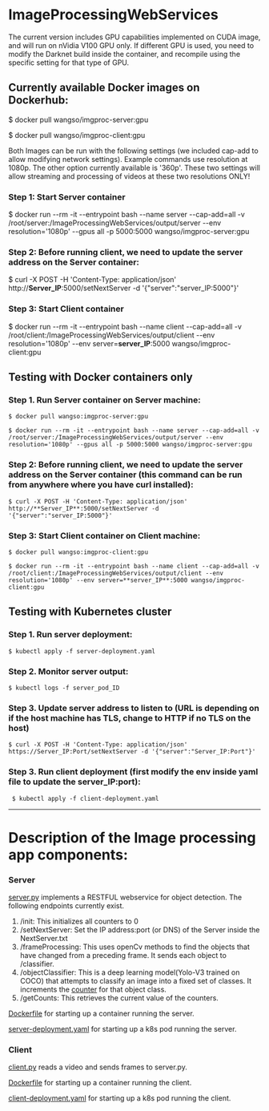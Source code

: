 # ImageProcessingWebServices

The current version includes GPU capabilities implemented on CUDA image, and will run on nVidia V100 GPU only. If different GPU is used, you need to modify the Darknet build inside the container, and recompile using the specific setting for that type of GPU. 

## Currently available Docker images on Dockerhub:

$ docker pull wangso/imgproc-server:gpu

$ docker pull wangso/imgproc-client:gpu

Both Images can be run with the following settings (we included cap-add to allow modifying network settings). Example commands use resolution at 1080p. The other option currently available is '360p'. These two settings will allow streaming and processing of videos at these two resolutions ONLY!

### Step 1: Start Server container
$ docker run --rm -it --entrypoint bash --name server --cap-add=all -v /root/server:/ImageProcessingWebServices/output/server --env resolution='1080p' --gpus all -p 5000:5000 wangso/imgproc-server:gpu

### Step 2: Before running client, we need to update the server address on the Server container:
$ curl -X POST -H 'Content-Type: application/json' http://**Server_IP**:5000/setNextServer -d '{"server":"server_IP:5000"}'

### Step 3: Start Client container
$ docker run --rm -it --entrypoint bash --name client --cap-add=all -v /root/client:/ImageProcessingWebServices/output/client --env resolution='1080p' --env server=**server_IP**:5000 wangso/imgproc-client:gpu


## Testing with Docker containers only

### Step 1. Run Server container on Server machine: 

    $ docker pull wangso:imgproc-server:gpu 
    
    $ docker run --rm -it --entrypoint bash --name server --cap-add=all -v /root/server:/ImageProcessingWebServices/output/server --env resolution='1080p' --gpus all -p 5000:5000 wangso/imgproc-server:gpu
    
### Step 2: Before running client, we need to update the server address on the Server container (this command can be run from anywhere where you have curl installed):
    
    $ curl -X POST -H 'Content-Type: application/json' http://**Server_IP**:5000/setNextServer -d '{"server":"server_IP:5000"}'
    
### Step 3: Start Client container on Client machine:
    
    $ docker pull wangso:imgproc-client:gpu 
    
    $ docker run --rm -it --entrypoint bash --name client --cap-add=all -v /root/client:/ImageProcessingWebServices/output/client --env resolution='1080p' --env server=**server_IP**:5000 wangso/imgproc-client:gpu

    
## Testing with Kubernetes cluster

### Step 1. Run server deployment:

    $ kubectl apply -f server-deployment.yaml
    
### Step 2. Monitor server output:

    $ kubectl logs -f server_pod_ID

### Step 3. Update server address to listen to (URL is depending on if the host machine has TLS, change to HTTP if no TLS on the host)

    $ curl -X POST -H 'Content-Type: application/json' https://Server_IP:Port/setNextServer -d '{"server":"Server_IP:Port"}'
    
### Step 3. Run client deployment (first modify the env inside yaml file to update the server_IP:port): 

     $ kubectl apply -f client-deployment.yaml
     
     
     
------------------------------------------------------------------------
# Description of the Image processing app components: 

### Server 
[server.py](https://github.com/wangso/ImageProcessingWebServices/Server/server.py) implements a RESTFUL webservice for object detection.
The following endpoints currently exist.
1. /init: This initializes all counters to 0
2. /setNextServer: Set the IP address:port (or DNS) of the Server inside the NextServer.txt 
3. /frameProcessing: This uses openCv methods to find the objects that have changed from a preceding frame. It sends each object to /classifier.
4. /objectClassifier: This is a deep learning model(Yolo-V3 trained on COCO) that attempts to classify an image into a fixed set of classes. It increments the [counter](https://github.com/wangso/ImageProcessingWebServices/output/server/output.txt) for that object class.
5. /getCounts: This retrieves the current value of the counters.

[Dockerfile](https://github.com/wangso/ImageProcessingWebServices/Server/Dockerfile) for starting up a container running the server.

[server-deployment.yaml](https://github.com/wangso/ImageProcessingWebServices/server-deployment.yaml) for starting up a k8s pod running the server.

### Client 
[client.py](https://github.com/wangso/ImageProcessingWebServices/Client/client.py) reads a video and sends frames to server.py.

[Dockerfile](https://github.com/wangso/ImageProcessingWebServices/Client/Dockerfile) for starting up a container running the client.

[client-deployment.yaml](https://github.com/wangso/ImageProcessingWebServices/client-deployment.yaml) for starting up a k8s pod running the client.


